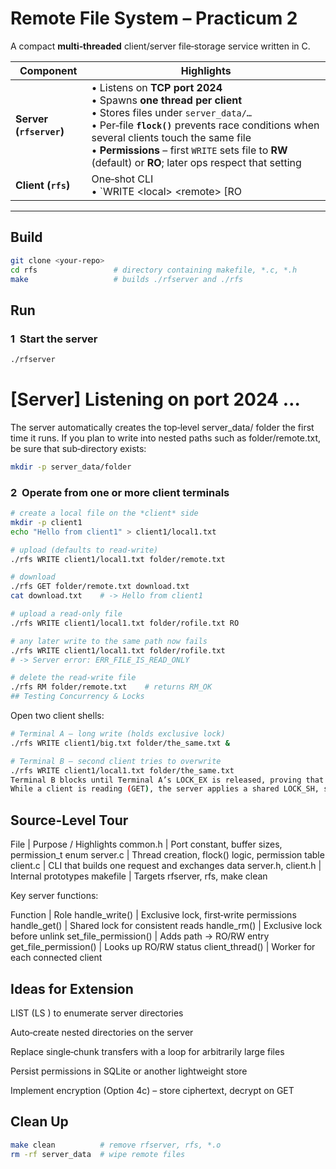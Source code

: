 # Remote File System – Practicum 2

A compact **multi‑threaded** client/server file‑storage service written in C.

| Component | Highlights |
|-----------|------------|
| **Server (`rfserver`)** | • Listens on **TCP port 2024**<br>• Spawns **one thread per client**<br>• Stores files under `server_data/…`<br>• Per‑file **`flock()`** prevents race conditions when several clients touch the same file<br>• **Permissions** – first `WRITE` sets file to **RW** (default) or **RO**; later ops respect that setting |
| **Client (`rfs`)** | One‑shot CLI<br>• `WRITE &lt;local&gt; &lt;remote&gt; [RO|RW]` – upload<br>• `GET &lt;remote&gt; &lt;local&gt;` – download<br>• `RM &lt;remote&gt;` – delete |

---

## Build

```bash
git clone <your‑repo>
cd rfs                 # directory containing makefile, *.c, *.h
make                   # builds ./rfserver and ./rfs
```

## Run

### 1  Start the server

```bash
./rfserver
```

# [Server] Listening on port 2024 …
The server automatically creates the top‑level server_data/ folder the first time it runs. If you plan to write into nested paths such as folder/remote.txt, be sure that sub‑directory exists:

```bash
mkdir -p server_data/folder
```

### 2  Operate from one or more client terminals

```bash
# create a local file on the *client* side
mkdir -p client1
echo "Hello from client1" > client1/local1.txt

# upload (defaults to read‑write)
./rfs WRITE client1/local1.txt folder/remote.txt

# download
./rfs GET folder/remote.txt download.txt
cat download.txt    # -> Hello from client1

# upload a read‑only file
./rfs WRITE client1/local1.txt folder/rofile.txt RO

# any later write to the same path now fails
./rfs WRITE client1/local1.txt folder/rofile.txt
# -> Server error: ERR_FILE_IS_READ_ONLY

# delete the read‑write file
./rfs RM folder/remote.txt    # returns RM_OK
## Testing Concurrency & Locks
```

Open two client shells:

```bash
# Terminal A – long write (holds exclusive lock)
./rfs WRITE client1/big.txt folder/the_same.txt &

# Terminal B – second client tries to overwrite
./rfs WRITE client1/local1.txt folder/the_same.txt
Terminal B blocks until Terminal A’s LOCK_EX is released, proving that per‑file locking serializes concurrent writes.
While a client is reading (GET), the server applies a shared LOCK_SH, so multiple readers can proceed concurrently but writers wait.
```

## Source‑Level Tour


File | Purpose / Highlights
common.h | Port constant, buffer sizes, permission_t enum
server.c | Thread creation, flock() logic, permission table
client.c | CLI that builds one request and exchanges data
server.h, client.h | Internal prototypes
makefile | Targets rfserver, rfs, make clean


Key server functions:

Function | Role
handle_write() | Exclusive lock, first‑write permissions
handle_get() | Shared lock for consistent reads
handle_rm() | Exclusive lock before unlink
set_file_permission() | Adds path → RO/RW entry
get_file_permission() | Looks up RO/RW status
client_thread() | Worker for each connected client


## Ideas for Extension

LIST (LS <remoteDir>) to enumerate server directories

Auto‑create nested directories on the server

Replace single‑chunk transfers with a loop for arbitrarily large files

Persist permissions in SQLite or another lightweight store

Implement encryption (Option 4c) – store ciphertext, decrypt on GET

## Clean Up

```bash
make clean          # remove rfserver, rfs, *.o
rm -rf server_data  # wipe remote files
```
